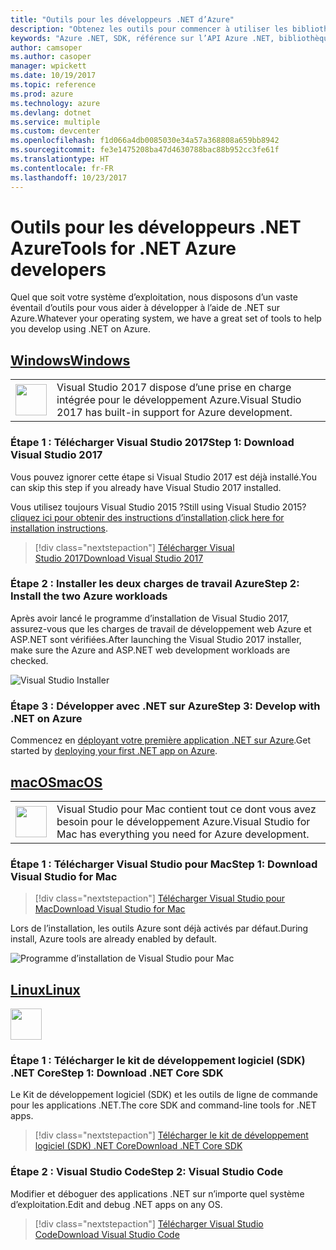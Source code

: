 ```yaml
---
title: "Outils pour les développeurs .NET d’Azure"
description: "Obtenez les outils pour commencer à utiliser les bibliothèques .NET Azure à partir d’un environnement Windows, Linux ou Mac."
keywords: "Azure .NET, SDK, référence sur l’API Azure .NET, bibliothèques de classes .NET Azure"
author: camsoper
ms.author: casoper
manager: wpickett
ms.date: 10/19/2017
ms.topic: reference
ms.prod: azure
ms.technology: azure
ms.devlang: dotnet
ms.service: multiple
ms.custom: devcenter
ms.openlocfilehash: f1d066a4db0085030e34a57a368808a659bb8942
ms.sourcegitcommit: fe3e1475208ba47d4630788bac88b952cc3fe61f
ms.translationtype: HT
ms.contentlocale: fr-FR
ms.lasthandoff: 10/23/2017
---
```

# <a name="tools-for-net-azure-developers"></a><span data-ttu-id="fc87b-104">Outils pour les développeurs .NET Azure</span><span class="sxs-lookup"><span data-stu-id="fc87b-104">Tools for .NET Azure developers</span></span>

<span data-ttu-id="fc87b-105">Quel que soit votre système d’exploitation, nous disposons d’un vaste éventail d’outils pour vous aider à développer à l’aide de .NET sur Azure.</span><span class="sxs-lookup"><span data-stu-id="fc87b-105">Whatever your operating system, we have a great set of tools to help you develop using .NET on Azure.</span></span>

## <a name="windowstabwindows"></a>[<span data-ttu-id="fc87b-106">Windows</span><span class="sxs-lookup"><span data-stu-id="fc87b-106">Windows</span></span>](#tab/windows)

<table>
  <tr>
    <td width="50">
        <img src="https://docs.microsoft.com/en-us/media/logos/logo_vs-ide.svg" width="50" height="50"></img>
    </td>
    <td>
<span data-ttu-id="fc87b-107">Visual Studio 2017 dispose d’une prise en charge intégrée pour le développement Azure.</span><span class="sxs-lookup"><span data-stu-id="fc87b-107">Visual Studio 2017 has built-in support for Azure development.</span></span>
    </td>
  </tr>
</table>

### <a name="step-1-download-visual-studio-2017"></a><span data-ttu-id="fc87b-108">Étape 1 : Télécharger Visual Studio 2017</span><span class="sxs-lookup"><span data-stu-id="fc87b-108">Step 1: Download Visual Studio 2017</span></span>

<span data-ttu-id="fc87b-109">Vous pouvez ignorer cette étape si Visual Studio 2017 est déjà installé.</span><span class="sxs-lookup"><span data-stu-id="fc87b-109">You can skip this step if you already have Visual Studio 2017 installed.</span></span>

<span data-ttu-id="fc87b-110">Vous utilisez toujours Visual Studio 2015 ?</span><span class="sxs-lookup"><span data-stu-id="fc87b-110">Still using Visual Studio 2015?</span></span>  <span data-ttu-id="fc87b-111">[cliquez ici pour obtenir des instructions d’installation](dotnet-sdk-vs2015-install.md).</span><span class="sxs-lookup"><span data-stu-id="fc87b-111">[click here for installation instructions](dotnet-sdk-vs2015-install.md).</span></span>

> [!div class="nextstepaction"]
> [<span data-ttu-id="fc87b-112">Télécharger Visual Studio 2017</span><span class="sxs-lookup"><span data-stu-id="fc87b-112">Download Visual Studio 2017</span></span>](https://www.visualstudio.com/downloads/)


### <a name="step-2-install-the-two-azure-workloads"></a><span data-ttu-id="fc87b-113">Étape 2 : Installer les deux charges de travail Azure</span><span class="sxs-lookup"><span data-stu-id="fc87b-113">Step 2: Install the two Azure workloads</span></span>

<span data-ttu-id="fc87b-114">Après avoir lancé le programme d’installation de Visual Studio 2017, assurez-vous que les charges de travail de développement web Azure et ASP.NET sont vérifiées.</span><span class="sxs-lookup"><span data-stu-id="fc87b-114">After launching the Visual Studio 2017 installer, make sure the Azure and ASP.NET web development workloads are checked.</span></span>

![Visual Studio Installer](media/dotnet-tools/azure-workloads.png)

### <a name="step-3-develop-with-net-on-azure"></a><span data-ttu-id="fc87b-116">Étape 3 : Développer avec .NET sur Azure</span><span class="sxs-lookup"><span data-stu-id="fc87b-116">Step 3: Develop with .NET on Azure</span></span>

<span data-ttu-id="fc87b-117">Commencez en [déployant votre première application .NET sur Azure](https://docs.microsoft.com/azure/app-service-web/app-service-web-get-started-dotnet).</span><span class="sxs-lookup"><span data-stu-id="fc87b-117">Get started by [deploying your first .NET app on Azure](https://docs.microsoft.com/azure/app-service-web/app-service-web-get-started-dotnet).</span></span>


## <a name="macostabmacos"></a>[<span data-ttu-id="fc87b-118">macOS</span><span class="sxs-lookup"><span data-stu-id="fc87b-118">macOS</span></span>](#tab/macos)
<table>
  <tr>
    <td width="50">
        <img src="https://docs.microsoft.com/en-us/media/logos/logo_vs-mac.svg" width="50" height="50"></img>
    </td>
    <td>
<span data-ttu-id="fc87b-119">Visual Studio pour Mac contient tout ce dont vous avez besoin pour le développement Azure.</span><span class="sxs-lookup"><span data-stu-id="fc87b-119">Visual Studio for Mac has everything you need for Azure development.</span></span>
    </td>
  </tr>
</table>


### <a name="step-1-download-visual-studio-for-mac"></a><span data-ttu-id="fc87b-120">Étape 1 : Télécharger Visual Studio pour Mac</span><span class="sxs-lookup"><span data-stu-id="fc87b-120">Step 1: Download Visual Studio for Mac</span></span>

> [!div class="nextstepaction"]
> [<span data-ttu-id="fc87b-121">Télécharger Visual Studio pour Mac</span><span class="sxs-lookup"><span data-stu-id="fc87b-121">Download Visual Studio for Mac</span></span>](https://www.visualstudio.com/vs/visual-studio-mac/)

<span data-ttu-id="fc87b-122">Lors de l’installation, les outils Azure sont déjà activés par défaut.</span><span class="sxs-lookup"><span data-stu-id="fc87b-122">During install, Azure tools are already enabled by default.</span></span>

![Programme d’installation de Visual Studio pour Mac](media/dotnet-tools/azure-vsmac.png)

## <a name="linuxtablinux"></a>[<span data-ttu-id="fc87b-124">Linux</span><span class="sxs-lookup"><span data-stu-id="fc87b-124">Linux</span></span>](#tab/linux)

<img src="https://docs.microsoft.com/en-us/visualstudio/products/images/vs-code.svg" width="50" height="50"></img>

### <a name="step-1-download-net-core-sdk"></a><span data-ttu-id="fc87b-125">Étape 1 : Télécharger le kit de développement logiciel (SDK) .NET Core</span><span class="sxs-lookup"><span data-stu-id="fc87b-125">Step 1: Download .NET Core SDK</span></span>

<span data-ttu-id="fc87b-126">Le Kit de développement logiciel (SDK) et les outils de ligne de commande pour les applications .NET.</span><span class="sxs-lookup"><span data-stu-id="fc87b-126">The core SDK and command-line tools for .NET apps.</span></span>

> [!div class="nextstepaction"]
> [<span data-ttu-id="fc87b-127">Télécharger le kit de développement logiciel (SDK) .NET Core</span><span class="sxs-lookup"><span data-stu-id="fc87b-127">Download .NET Core SDK</span></span>](https://www.microsoft.com/net/core)

### <a name="step-2-visual-studio-code"></a><span data-ttu-id="fc87b-128">Étape 2 : Visual Studio Code</span><span class="sxs-lookup"><span data-stu-id="fc87b-128">Step 2: Visual Studio Code</span></span>

<span data-ttu-id="fc87b-129">Modifier et déboguer des applications .NET sur n’importe quel système d’exploitation.</span><span class="sxs-lookup"><span data-stu-id="fc87b-129">Edit and debug .NET apps on any OS.</span></span>

> [!div class="nextstepaction"]
> [<span data-ttu-id="fc87b-130">Télécharger Visual Studio Code</span><span class="sxs-lookup"><span data-stu-id="fc87b-130">Download Visual Studio Code</span></span>](https://code.visualstudio.com)